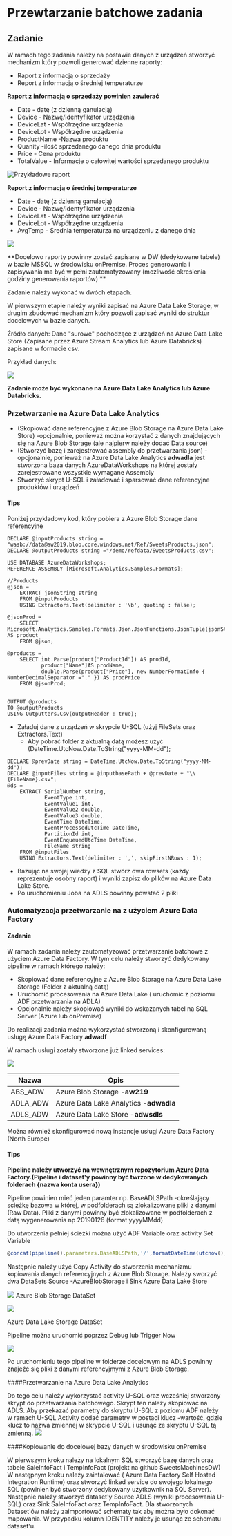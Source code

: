 # Przewtarzanie batchowe zadania

## Zadanie

W ramach tego zadania należy na postawie danych z urządzeń stworzyć mechanizm który pozwoli generować dzienne raporty:

- Raport z informacją o sprzedaży
- Report  z informacją o średniej temperaturze

**Raport z informacją o sprzedaży powinien zawierać**

- Date - datę (z dzienną ganulacją)  
- Device - Nazwę/Identyfikator urządzenia
- DeviceLat - Współrzędne urządzenia
- DeviceLot - Współrzędne urządzenia
- ProductName -Nazwa produktu
- Quanity -ilość sprzedanego danego dnia produktu
- Price - Cena produktu
- TotalValue - Informacje o całowitej wartości sprzedanego produktu

![Przykładowe raport](../Imgs/SalesReport.png)

**Report  z informacją o średniej temperaturze**

- Date - datę (z dzienną ganulacją)
- Device - Nazwę/Identyfikator urządzenia
- DeviceLat - Współrzędne urządzenia
- DeviceLot - Współrzędne urządzenia
- AvgTemp - Średnia temperaturza na urządzeniu z danego dnia

![](../Imgs/TempReport.png)

**Docelowo raporty powinny zostać zapisane w DW (dedykowane tabele)  w bazie MSSQL w środowisku onPremise. Proces generowania i zapisywania ma być w pełni zautomatyzowany (możliwość określenia godziny generowania raportów) ** 



Zadanie należy wykonać w dwóch etapach. 

W pierwszym etapie należy wyniki zapisać na Azure Data Lake Storage, w drugim zbudować mechanizm który pozwoli zapisać wyniki do struktur docelowych w bazie danych.

Źródło danych: Dane "surowe" pochodzące z urządzeń na Azure Data Lake Store (Zapisane przez Azure Stream Analytics lub Azure Databricks) zapisane w formacie csv.

Przykład danych:

![](../Imgs/SampleRawData.png)

**Zadanie może być wykonane na Azure Data Lake Analytics lub Azure Databricks.**

### Przetwarzanie na Azure Data Lake Analytics 

- (Skopiować dane referencyjne z Azure Blob Storage na Azure Data Lake Store) -opcjonalnie, ponieważ można korzystać z danych znajdujących się na Azure Blob Storage (ale najpierw należy dodać Data source)
- (Stworzyć bazę i zarejestrować assembly do przetwarzania json) -opcjonalnie, ponieważ na Azure Data Lake Analytics **adwadla** jest stworzona baza danych AzureDataWorkshops na której zostały zarejestrowane wszystkie wymagane Assembly 
- Stworzyć skrypt U-SQL i załadować i sparsować dane referencyjne produktów i urządzeń

#### Tips

Poniżej przykładowy kod, który pobiera z Azure Blob Storage dane referencyjne

```mssql
DECLARE @inputProducts string = "wasb://data@aw2019.blob.core.windows.net/Ref/SweetsProducts.json";
DECLARE @outputProducts string ="/demo/refdata/SweetsProducts.csv";

USE DATABASE AzureDataWorkshops;
REFERENCE ASSEMBLY [Microsoft.Analytics.Samples.Formats];

//Products
@json =
    EXTRACT jsonString string
    FROM @inputProducts
    USING Extractors.Text(delimiter : '\b', quoting : false);

@jsonProd =
    SELECT Microsoft.Analytics.Samples.Formats.Json.JsonFunctions.JsonTuple(jsonString) AS product
    FROM @json;

@products =
    SELECT int.Parse(product["ProductId"]) AS prodId,
           product["Name"]AS prodName,
           double.Parse(product["Price"], new NumberFormatInfo { NumberDecimalSeparator ="." }) AS prodPrice
    FROM @jsonProd;
	

OUTPUT @products
TO @outputProducts
USING Outputters.Csv(outputHeader : true);
```

- Załaduj dane z urządzeń w skrypcie U-SQL (użyj FileSets oraz Extractors.Text) 
  - Aby pobrać folder z aktualną datą możesz użyć (DateTime.UtcNow.Date.ToString("yyyy-MM-dd");

```mssql
DECLARE @prevDate string = DateTime.UtcNow.Date.ToString("yyyy-MM-dd");
DECLARE @inputFiles string = @inputbasePath + @prevDate + "\\{FileName}.csv";
@ds =
    EXTRACT SerialNumber string,
            EventType int,
            EventValue1 int,
            EventValue2 double,
            EventValue3 double,
            EventTime DateTime,
            EventProcessedUtcTime DateTime,
            PartitionId int,
            EventEnqueuedUtcTime DateTime,
            FileName string
    FROM @inputFiles
    USING Extractors.Text(delimiter : ',', skipFirstNRows : 1);
```
- Bazując na swojej wiedzy z SQL stwórz dwa rowsets (każdy reprezentuje osobny raport) i wyniki zapisz do plików na Azure Data Lake Store.
- Po uruchomieniu Joba na ADLS powinny powstać 2 pliki 

### Automatyzacja przetwarzanie na z użyciem Azure Data Factory

#### Zadanie

W ramach zadania należy zautomatyzować przetwarzanie batchowe z użyciem Azure Data Factory. W tym celu należy stworzyć dedykowany pipeline w ramach którego należy:

- Skopiować dane referencyjne z Azure Blob Storage na Azure Data Lake Storage (Folder z aktualną datą)
- Uruchomić procesowania na Azure Data Lake ( uruchomić z poziomu ADF przetwarzania na ADLA)
- Opcjonalnie należy skopiować wyniki do wskazanych tabel na SQL Server (Azure lub onPremise)

Do realizacji zadania można wykorzystać stworzoną i skonfigurowaną usługę Azure Data Factory **adwadf**

W ramach usługi zostały stworzone już linked services:

![](../Imgs/ADFLinkedServices.png)

| Nazwa    | Opis                                   |
| -------- | -------------------------------------- |
| ABS_ADW  | Azure Blob Storage -**aw219**          |
| ADLA_ADW | Azure Data Lake Analytics -**adwadla** |
| ADLS_ADW | Azure Data Lake Store -**adwsdls**     |

Można również skonfigurować nową instancje usługi Azure Data Factory (North Europe)

#### Tips

**Pipeline należy utworzyć na wewnętrznym repozytorium Azure Data Factory.(Pipeline i dataset'y powinny być twrzone w dedykowanych folderach {nazwa konta usera})**

Pipeline powinien mieć jeden paramter np. BaseADLSPath -określający scieżkę bazowa w której, w podfolderach są zlokalizowane pliki z danymi (Raw Data). Pliki z danymi powinny być zlokalizowane w podfolderach z datą wygenerowania np 20190126 (format yyyyMMdd)

Do utworzenia pełniej ścieżki można użyć ADF Variable oraz activity Set Variable 

```javascript
@concat(pipeline().parameters.BaseADLSPath,'/',formatDateTime(utcnow(), 'yyyyMMdd'),'/')
```
Następnie należy użyć Copy Activity do stworzenia mechanizmu kopiowania danych referencyjnych z Azure Blob Storage. Należy sworzyć dwa DataSets Source -AzureBlobStorage i Sink Azure Data Lake Store

![](../Imgs/ADFABDataSet.png)
Azure Blob Storage DataSet

![](../Imgs/ADFADLSDataSet.png)

Azure Data Lake Storage DataSet

Pipeline można uruchomić poprzez Debug lub Trigger Now



![](D../Imgs/ADFCopyRefData.png)

Po uruchomieniu tego pipeline w folderze docelowym na ADLS powinny znajeźć się pliki z danymi referencyjmymi z Azure Blob Storage.

####Przetwarzanie na Azure Data Lake Analytics

Do tego celu należy wykorzystać activity  U-SQL oraz wcześniej stworzony skrypt do przetwarzania batchowego. Skrypt ten należy skopiować na ADLS. 
Aby przekazać parametry do skryptu U-SQL z poziomu ADF należy w ramach U-SQL Activity dodać parametry w postaci klucz -wartość, gdzie klucz to nazwa zmiennej w skrypcie U-SQL i usunąć ze skryptu U-SQL tą zmienną.
![](../Imgs/ADFUSQLParam.png)

####Kopiowanie do docelowej bazy danych w środowisku onPremise

W pierwszym kroku należy na lokalnym SQL stworzyć bazę danych oraz tabele SaleInfoFact i TempInfoFact (projekt na github SweetsMachinesDW)
W następnym kroku należy zaintalować ( Azure Data Factory Self Hosted Integration Runtime) oraz stworzyć linked service do swojego lokalnego SQL (powinien być stworzony dedykowany użytkownik na SQL Server). Następnie należy stworzyć dataset'y Source ADLS (wyniki procesowania U-SQL) oraz Sink SaleInfoFact oraz TempInfoFact. Dla stworzonych Dataset'ów należy zaimportować schematy tak aby można było dokonać mapowania. 
W przypadku kolumn IDENTITY należy je usunąc ze schematu dataset'u.
